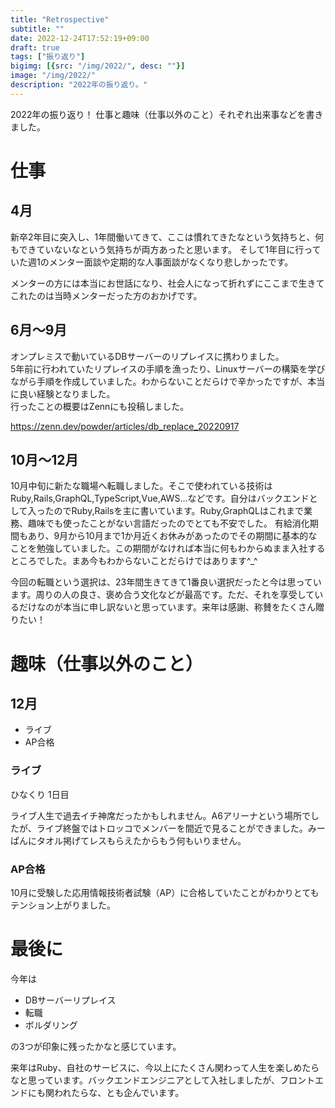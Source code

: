 ```yaml
---
title: "Retrospective"
subtitle: ""
date: 2022-12-24T17:52:19+09:00
draft: true
tags: ["振り返り"]
bigimg: [{src: "/img/2022/", desc: ""}]
image: "/img/2022/"
description: "2022年の振り返り。"
---
```


2022年の振り返り！
仕事と趣味（仕事以外のこと）それぞれ出来事などを書きました。

# 仕事

## 4月

新卒2年目に突入し、1年間働いてきて、ここは慣れてきたなという気持ちと、何もできていないなという気持ちが両方あったと思います。
そして1年目に行っていた週1のメンター面談や定期的な人事面談がなくなり悲しかったです。

メンターの方には本当にお世話になり、社会人になって折れずにここまで生きてこれたのは当時メンターだった方のおかげです。

## 6月〜9月

オンプレミスで動いているDBサーバーのリプレイスに携わりました。  
5年前に行われていたリプレイスの手順を漁ったり、Linuxサーバーの構築を学びながら手順を作成していました。わからないことだらけで辛かったですが、本当に良い経験となりました。  
行ったことの概要はZennにも投稿しました。

https://zenn.dev/powder/articles/db_replace_20220917

## 10月〜12月

10月中旬に新たな職場へ転職しました。そこで使われている技術はRuby,Rails,GraphQL,TypeScript,Vue,AWS...などです。自分はバックエンドとして入ったのでRuby,Railsを主に書いています。Ruby,GraphQLはこれまで業務、趣味でも使ったことがない言語だったのでとても不安でした。
有給消化期間もあり、9月から10月まで1か月近くお休みがあったのでその期間に基本的なことを勉強していました。この期間がなければ本当に何もわからぬまま入社するところでした。まあ今もわからないことだらけではあります^_^

今回の転職という選択は、23年間生きてきて1番良い選択だったと今は思っています。周りの人の良さ、褒め合う文化などが最高です。ただ、それを享受しているだけなのが本当に申し訳ないと思っています。来年は感謝、称賛をたくさん贈りたい！

# 趣味（仕事以外のこと）


## 12月

- ライブ
- AP合格

### ライブ

ひなくり 1日目

ライブ人生で過去イチ神席だったかもしれません。A6アリーナという場所でしたが、ライブ終盤ではトロッコでメンバーを間近で見ることができました。みーぱんにタオル掲げてレスもらえたからもう何もいりません。

### AP合格

10月に受験した応用情報技術者試験（AP）に合格していたことがわかりとてもテンション上がりました。

# 最後に

今年は

- DBサーバーリプレイス
- 転職
- ボルダリング

の3つが印象に残ったかなと感じています。

来年はRuby、自社のサービスに、今以上にたくさん関わって人生を楽しめたらなと思っています。バックエンドエンジニアとして入社しましたが、フロントエンドにも関われたらな、とも企んでいます。
